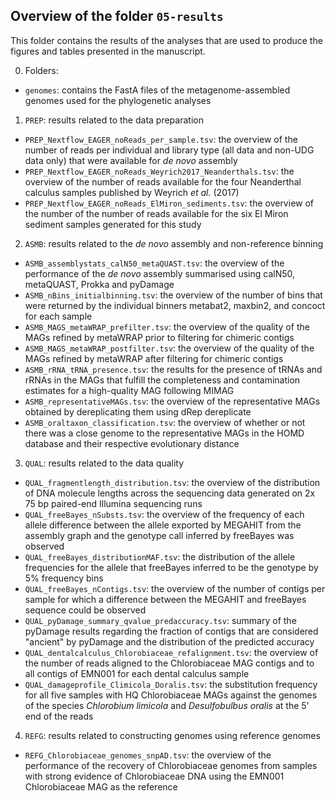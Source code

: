 ## Overview of the folder `05-results`

This folder contains the results of the analyses that are used to produce the figures and tables
presented in the manuscript.

0. Folders:

  - `genomes`: contains the FastA files of the metagenome-assembled genomes used for the
    phylogenetic analyses

1. `PREP`: results related to the data preparation

  - `PREP_Nextflow_EAGER_noReads_per_sample.tsv`: the overview of the number of reads per individual
    and library type (all data and non-UDG data only) that were available for *de novo* assembly
  - `PREP_Nextflow_EAGER_noReads_Weyrich2017_Neanderthals.tsv`: the overview of the number of reads
    available for the four Neanderthal calculus samples published by Weyrich *et al.* (2017)
  - `PREP_Nextflow_EAGER_noReads_ElMiron_sediments.tsv`: the overview of the number of the number of
    reads available for the six El Miron sediment samples generated for this study

2. `ASMB`: results related to the *de novo* assembly and non-reference binning

  - `ASMB_assemblystats_calN50_metaQUAST.tsv`: the overview of the performance of the *de novo*
    assembly summarised using calN50, metaQUAST, Prokka and pyDamage
  - `ASMB_nBins_initialbinning.tsv`: the overview of the number of bins that were returned by the
    individual binners metabat2, maxbin2, and concoct for each sample
  - `ASMB_MAGS_metaWRAP_prefilter.tsv`: the overview of the quality of the MAGs refined by metaWRAP
    prior to filtering for chimeric contigs
  - `ASMB_MAGS_metaWRAP_postfilter.tsv`: the overview of the quality of the MAGs refined by metaWRAP
    after filtering for chimeric contigs
  - `ASMB_rRNA_tRNA_presence.tsv`: the results for the presence of tRNAs and rRNAs in the MAGs that
    fulfill the completeness and contamination estimates for a high-quality MAG following MIMAG
  - `ASMB_representativeMAGs.tsv`: the overview of the representative MAGs obtained by dereplicating
    them using dRep dereplicate
  - `ASMB_oraltaxon_classification.tsv`: the overview of whether or not there was a close genome to
    the representative MAGs in the HOMD database and their respective evolutionary distance

3. `QUAL`: results related to the data quality

  - `QUAL_fragmentlength_distribution.tsv`: the overview of the distribution of DNA molecule lengths
    across the sequencing data generated on 2x 75 bp paired-end Illumina sequencing runs
  - `QUAL_freeBayes_nSubsts.tsv`: the overview of the frequency of each allele difference between the
    allele exported by MEGAHIT from the assembly graph and the genotype call inferred by freeBayes
    was observed
  - `QUAL_freeBayes_distributionMAF.tsv`: the distribution of the allele frequencies for the allele
    that freeBayes inferred to be the genotype by 5% frequency bins
  - `QUAL_freeBayes_nContigs.tsv`: the overview of the number of contigs per sample for which a
    difference between the MEGAHIT and freeBayes sequence could be observed
  - `QUAL_pyDamage_summary_qvalue_predaccuracy.tsv`: summary of the pyDamage results regarding the
    fraction of contigs that are considered "ancient" by pyDamage and the distribution of the
    predicted accuracy
  - `QUAL_dentalcalculus_Chlorobiaceae_refalignment.tsv`: the overview of the number of reads
    aligned to the Chlorobiaceae MAG contigs and to all contigs of EMN001 for each dental calculus
    sample
  - `QUAL_damageprofile_Climicola_Doralis.tsv`: the substitution frequency for all five samples with
    HQ Chlorobiaceae MAGs against the genomes of the species *Chlorobium limicola* and
    *Desulfobulbus oralis* at the 5' end of the reads

4. `REFG`: results related to constructing genomes using reference genomes

  - `REFG_Chlorobiaceae_genomes_snpAD.tsv`: the overview of the performance of the recovery of
    Chlorobiaceae genomes from samples with strong evidence of Chlorobiaceae DNA using the EMN001
    Chlorobiaceae MAG as the reference
